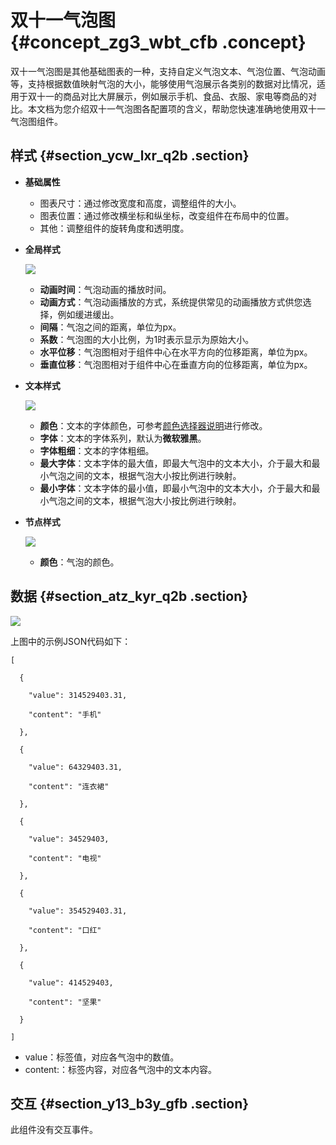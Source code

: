 # 双十一气泡图 {#concept_zg3_wbt_cfb .concept}

双十一气泡图是其他基础图表的一种，支持自定义气泡文本、气泡位置、气泡动画等，支持根据数值映射气泡的大小，能够使用气泡展示各类别的数据对比情况，适用于双十一的商品对比大屏展示，例如展示手机、食品、衣服、家电等商品的对比。本文档为您介绍双十一气泡图各配置项的含义，帮助您快速准确地使用双十一气泡图组件。

## 样式 {#section_ycw_lxr_q2b .section}

-   **基础属性**

    -   图表尺寸：通过修改宽度和高度，调整组件的大小。
    -   图表位置：通过修改横坐标和纵坐标，改变组件在布局中的位置。
    -   其他：调整组件的旋转角度和透明度。
-   **全局样式**

    ![](http://static-aliyun-doc.oss-cn-hangzhou.aliyuncs.com/assets/img/21302/155702817511937_zh-CN.png)

    -   **动画时间**：气泡动画的播放时间。
    -   **动画方式**：气泡动画播放的方式，系统提供常见的动画播放方式供您选择，例如缓进缓出。
    -   **间隔**：气泡之间的距离，单位为px。
    -   **系数**：气泡图的大小比例，为1时表示显示为原始大小。
    -   **水平位移**：气泡图相对于组件中心在水平方向的位移距离，单位为px。
    -   **垂直位移**：气泡图相对于组件中心在垂直方向的位移距离，单位为px。

-   **文本样式**

    ![](http://static-aliyun-doc.oss-cn-hangzhou.aliyuncs.com/assets/img/21302/155702817511938_zh-CN.png)

    -   **颜色**：文本的字体颜色，可参考[颜色选择器说明](cn.zh-CN/用户指南/管理组件/设置组件样式/配置项说明.md#section_kdw_vj4_t2b)进行修改。
    -   **字体**：文本的字体系列，默认为**微软雅黑**。
    -   **字体粗细**：文本的字体粗细。
    -   **最大字体**：文本字体的最大值，即最大气泡中的文本大小，介于最大和最小气泡之间的文本，根据气泡大小按比例进行映射。
    -   **最小字体**：文本字体的最小值，即最小气泡中的文本大小，介于最大和最小气泡之间的文本，根据气泡大小按比例进行映射。
-   **节点样式**

    ![](http://static-aliyun-doc.oss-cn-hangzhou.aliyuncs.com/assets/img/21302/155702817511939_zh-CN.png)

    -   **颜色**：气泡的颜色。

## 数据 {#section_atz_kyr_q2b .section}

![](http://static-aliyun-doc.oss-cn-hangzhou.aliyuncs.com/assets/img/21302/155702817511941_zh-CN.png)

上图中的示例JSON代码如下：

``` {#codeblock_m95_uwv_4wu}
[

  {

    "value": 314529403.31,

    "content": "手机"

  },

  {

    "value": 64329403.31,

    "content": "连衣裙"

  },

  {

    "value": 34529403,

    "content": "电视"

  },

  {

    "value": 354529403.31,

    "content": "口红"

  },

  {

    "value": 414529403,

    "content": "坚果"

  }

]
```

-   value：标签值，对应各气泡中的数值。
-   content:：标签内容，对应各气泡中的文本内容。

## 交互 {#section_y13_b3y_gfb .section}

此组件没有交互事件。

